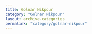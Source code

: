 ```yaml
---
title: Golnar Nikpour
category: "Golnar Nikpour"
layout: archive-categories
permalink: "category/golnar-nikpour"
---
```

